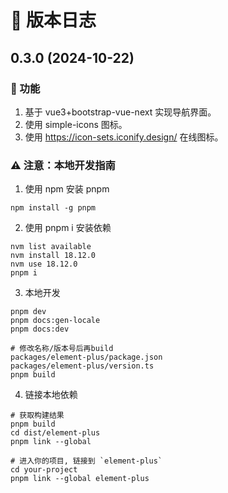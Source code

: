 # 🚀 版本日志

## 0.3.0 (2024-10-22)

### 🐣 功能

1. 基于 vue3+bootstrap-vue-next 实现导航界面。
1. 使用 simple-icons 图标。
1. 使用 https://icon-sets.iconify.design/ 在线图标。

### ⚠️ 注意：本地开发指南

1. 使用 npm 安装 pnpm

```
npm install -g pnpm
```

2. 使用 pnpm i 安装依赖

```
nvm list available
nvm install 18.12.0
nvm use 18.12.0
pnpm i
```

3. 本地开发

```
pnpm dev
pnpm docs:gen-locale
pnpm docs:dev

# 修改名称/版本号后再build
packages/element-plus/package.json
packages/element-plus/version.ts
pnpm build
```

4. 链接本地依赖

```
# 获取构建结果
pnpm build
cd dist/element-plus
pnpm link --global

# 进入你的项目, 链接到 `element-plus`
cd your-project
pnpm link --global element-plus
```
